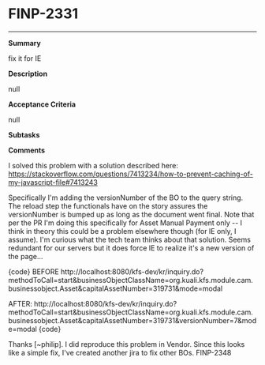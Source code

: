 # FINP-2331
---
**Summary**

fix it for IE




**Description**

null




**Acceptance Criteria**

null




**Subtasks**





**Comments**

I solved this problem with a solution described here:  https://stackoverflow.com/questions/7413234/how-to-prevent-caching-of-my-javascript-file#7413243

Specifically I'm adding the versionNumber of the BO to the query string. The reload step the functionals have on the story assures the versionNumber is bumped up as long as the document went final. Note that per the PR I'm doing this specifically for Asset Manual Payment only -- I think in theory this could be a problem elsewhere though (for IE only, I assume). I'm curious what the tech team thinks about that solution. Seems redundant for our servers but it does force IE to realize it's a new version of the page...

{code}
BEFORE http://localhost:8080/kfs-dev/kr/inquiry.do?methodToCall=start&businessObjectClassName=org.kuali.kfs.module.cam.businessobject.Asset&capitalAssetNumber=319731&mode=modal

AFTER: http://localhost:8080/kfs-dev/kr/inquiry.do?methodToCall=start&businessObjectClassName=org.kuali.kfs.module.cam.businessobject.Asset&capitalAssetNumber=319731&versionNumber=7&mode=modal
{code}

Thanks [~philip]. I did reproduce this problem in Vendor. Since this looks like a simple fix, I've created another jira to fix other BOs. FINP-2348




